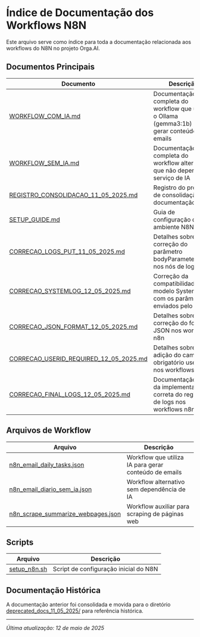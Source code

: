 # Índice de Documentação dos Workflows N8N

Este arquivo serve como índice para toda a documentação relacionada aos workflows do N8N no projeto Orga.AI.

## Documentos Principais

| Documento | Descrição |
|-----------|-----------|
| [WORKFLOW_COM_IA.md](./WORKFLOW_COM_IA.md) | Documentação completa do workflow que utiliza o Ollama (gemma3:1b) para gerar conteúdo de emails |
| [WORKFLOW_SEM_IA.md](./WORKFLOW_SEM_IA.md) | Documentação completa do workflow alternativo que não depende do serviço de IA |
| [REGISTRO_CONSOLIDACAO_11_05_2025.md](./REGISTRO_CONSOLIDACAO_11_05_2025.md) | Registro do processo de consolidação da documentação |
| [SETUP_GUIDE.md](./SETUP_GUIDE.md) | Guia de configuração do ambiente N8N |
| [CORRECAO_LOGS_PUT_11_05_2025.md](./CORRECAO_LOGS_PUT_11_05_2025.md) | Detalhes sobre a correção do parâmetro bodyParametersJson nos nós de logs |
| [CORRECAO_SYSTEMLOG_12_05_2025.md](./CORRECAO_SYSTEMLOG_12_05_2025.md) | Correção da compatibilidade do modelo SystemLog com os parâmetros enviados pelo n8n |
| [CORRECAO_JSON_FORMAT_12_05_2025.md](./CORRECAO_JSON_FORMAT_12_05_2025.md) | Detalhes sobre a correção do formato JSON nos workflows n8n |
| [CORRECAO_USERID_REQUIRED_12_05_2025.md](./CORRECAO_USERID_REQUIRED_12_05_2025.md) | Detalhes sobre a adição do campo obrigatório user_id nos workflows n8n |
| [CORRECAO_FINAL_LOGS_12_05_2025.md](./CORRECAO_FINAL_LOGS_12_05_2025.md) | Documentação final da implementação correta do registro de logs nos workflows n8n |

## Arquivos de Workflow

| Arquivo | Descrição |
|---------|-----------|
| [n8n_email_daily_tasks.json](./n8n_email_daily_tasks.json) | Workflow que utiliza IA para gerar conteúdo de emails |
| [n8n_email_diario_sem_ia.json](./n8n_email_diario_sem_ia.json) | Workflow alternativo sem dependência de IA |
| [n8n_scrape_summarize_webpages.json](./n8n_scrape_summarize_webpages.json) | Workflow auxiliar para scraping de páginas web |

## Scripts

| Arquivo | Descrição |
|---------|-----------|
| [setup_n8n.sh](./setup_n8n.sh) | Script de configuração inicial do N8N |

## Documentação Histórica

A documentação anterior foi consolidada e movida para o diretório [deprecated_docs_11_05_2025/](./deprecated_docs_11_05_2025/) para referência histórica.

---

*Última atualização: 12 de maio de 2025*
